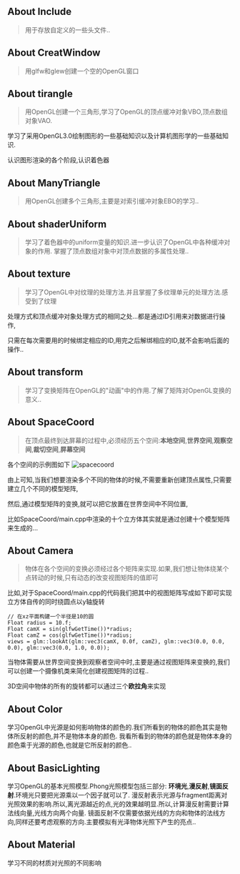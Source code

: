
## About Include
> 用于存放自定义的一些头文件..

## About CreatWindow
> 用glfw和glew创建一个空的OpenGL窗口


## About tirangle
> 用OpenGL创建一个三角形,学习了OpenGL的顶点缓冲对象VBO,顶点数组对象VAO.

  学习了采用OpenGL3.0绘制图形的一些基础知识以及计算机图形学的一些基础知识.

  认识图形渲染的各个阶段,认识着色器


## About ManyTriangle
> 用OpenGL创建多个三角形,主要是对索引缓冲对象EBO的学习..

## About shaderUniform
> 学习了着色器中的uniform变量的知识.进一步认识了OpenGL中各种缓冲对象的作用.
  掌握了顶点数组对象中对顶点数据的多属性处理..


## About texture
> 学习了OpenGL中对纹理的处理方法.并且掌握了多纹理单元的处理方法.感受到了纹理

  处理方式和顶点缓冲对象处理方式的相同之处...都是通过ID引用来对数据进行操作,

  只需在每次需要用的时候绑定相应的ID,用完之后解绑相应的ID,就不会影响后面的操作..


## About transform
> 学习了变换矩阵在OpenGL的"动画"中的作用.了解了矩阵对OpenGL变换的意义..


## About SpaceCoord
> 在顶点最终到达屏幕的过程中,必须经历五个空间:**本地空间**,**世界空间**,**观察空间**,**裁切空间**,**屏幕空间**

  各个空间的示例图如下
  ![spacecoord](https://img3.doubanio.com/view/photo/photo/public/p2368187954.jpg)

  由上可知,当我们想要渲染多个不同的物体的时候,不需要重新创建顶点属性,只需要建立几个不同的模型矩阵,

  然后,通过模型矩阵的变换,就可以把它放置在世界空间中不同位置,

  比如SpaceCoord/main.cpp中渲染的十个立方体其实就是通过创建十个模型矩阵来生成的...


## About Camera
> 物体在各个空间的变换必须经过各个矩阵来实现.如果,我们想让物体绕某个点转动的时候,只有动态的改变视图矩阵的值即可

  比如,对于SpaceCoord/main.cpp的代码我们把其中的视图矩阵写成如下即可实现立方体自传的同时绕圆点以y轴旋转
  ```
  // 在xz平面构建一个半径是10的圆
  Float radius = 10.f;
  Float camX = sin(glfwGetTime())*radius;
  Float camZ = cos(glfwGetTime())*radius;
  views = glm::lookAt(glm::vec3(camX, 0.0f, camZ), glm::vec3(0.0, 0.0, 0.0), glm::vec3(0.0, 1.0, 0.0));
  ```

  当物体需要从世界空间变换到观察者空间中时,主要是通过视图矩阵来变换的,我们可以创建一个摄像机类来简化创建视图矩阵的过程..

  3D空间中物体的所有的旋转都可以通过三个**欧拉角**来实现


## About Color
  学习OpenGL中光源是如何影响物体的颜色的.我们所看到的物体的颜色其实是物体所反射的颜色,并不是物体本身的颜色.
  我看所看到的物体的颜色就是物体本身的颜色乘于光源的颜色,也就是它所反射的颜色..


## About BasicLighting
  学习OpenGL的基本光照模型.Phong光照模型包括三部分: **环境光**,**漫反射**,**镜面反射**.环境光只要把光源乘以一个因子就可以了.
  漫反射表示光源与fragment距离对光照效果的影响.所以,离光源越近的点,光的效果越明显.所以,计算漫反射需要计算法线向量,光线方向两个向量.
  镜面反射不仅需要依据光线的方向和物体的法线方向,同样还要考虑观察的方向.主要模拟有光泽物体光照下产生的亮点..


## About Material
  学习不同的材质对光照的不同影响
